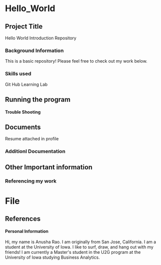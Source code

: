 # Hello_World
## Project Title
Hello World Introduction Repository 
### Background Information 
This is a basic repository! Please feel free to check out my work below.
### Skills used 
Git Hub Learning Lab
## Running the program

#### Trouble Shooting 

## Documents
Resume attached in profile
### Additionl Documentation 

## Other Important information 

### Referencing my work 

# File
## References
#### Personal Information
Hi, my name is Anusha Rao. I am originally from San Jose, California. 
I am a student at the University of Iowa. 
I like to surf, draw, and hang out with my friends! 
I am currently a Master's student in the U2G program at the University of Iowa studying Business Analytics.

